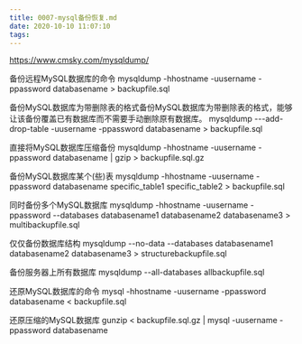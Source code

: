 ```yaml
---
title: 0007-mysql备份恢复.md
date: 2020-10-10 11:07:10
tags:
---
```


https://www.cmsky.com/mysqldump/

备份远程MySQL数据库的命令
mysqldump -hhostname -uusername -ppassword databasename > backupfile.sql
 
备份MySQL数据库为带删除表的格式备份MySQL数据库为带删除表的格式，能够让该备份覆盖已有数据库而不需要手动删除原有数据库。
mysqldump ---add-drop-table -uusername -ppassword databasename > backupfile.sql
 
直接将MySQL数据库压缩备份
mysqldump -hhostname -uusername -ppassword databasename | gzip > backupfile.sql.gz
 
备份MySQL数据库某个(些)表
mysqldump -hhostname -uusername -ppassword databasename specific_table1 specific_table2 > backupfile.sql
 
同时备份多个MySQL数据库
mysqldump -hhostname -uusername -ppassword --databases databasename1 databasename2 databasename3 > multibackupfile.sql
 
仅仅备份数据库结构
mysqldump --no-data --databases databasename1 databasename2 databasename3 > structurebackupfile.sql
 
备份服务器上所有数据库
mysqldump --all-databases allbackupfile.sql
 
还原MySQL数据库的命令
mysql -hhostname -uusername -ppassword databasename < backupfile.sql
 
还原压缩的MySQL数据库
gunzip < backupfile.sql.gz | mysql -uusername -ppassword databasename